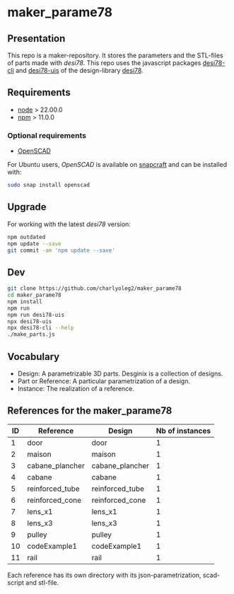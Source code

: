 maker\_parame78
===============


Presentation
------------

This repo is a maker-repository. It stores the parameters and the STL-files of parts made with *desi78*.
This repo uses the javascript packages [desi78-cli](https://www.npmjs.com/package/desi78-cli) and [desi78-uis](https://www.npmjs.com/package/desi78-uis) of the design-library [desi78](https://charlyoleg2.github.io/parame78/).


Requirements
------------

- [node](https://nodejs.org) > 22.00.0
- [npm](https://docs.npmjs.com/cli) > 11.0.0


### Optional requirements

- [OpenSCAD](https://openscad.org/)

For Ubuntu users, *OpenSCAD* is available on [snapcraft](https://snapcraft.io/openscad) and can be installed with:

```bash
sudo snap install openscad
```

Upgrade
-------

For working with the latest *desi78* version:

```bash
npm outdated
npm update --save
git commit -am 'npm update --save'
```


Dev
---

```bash
git clone https://github.com/charlyoleg2/maker_parame78
cd maker_parame78
npm install
npm run
npm run desi78-uis
npx desi78-uis
npx desi78-cli --help
./make_parts.js
```

Vocabulary
----------

- Design: A parametrizable 3D parts. Desginix is a collection of designs.
- Part or Reference: A particular parametrization of a design.
- Instance: The realization of a reference.


References for the maker\_parame78
----------------------------------

ID | Reference           | Design             | Nb of instances
---|---------------------|--------------------|----------------
1  | door                |  door              | 1
2  | maison              |  maison            | 1
3  | cabane\_plancher    |  cabane\_plancher  | 1
4  | cabane              |  cabane            | 1
5  | reinforced\_tube    |  reinforced\_tube  | 1
6  | reinforced\_cone    |  reinforced\_cone  | 1
7  | lens\_x1            |  lens\_x1          | 1
8  | lens\_x3            |  lens\_x3          | 1
9  | pulley              |  pulley            | 1
10 | codeExample1        |  codeExample1      | 1
11 | rail                |  rail              | 1

Each reference has its own directory with its json-parametrization, scad-script and stl-file.


